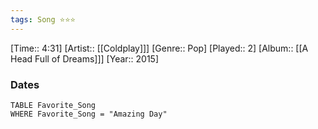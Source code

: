 ```yaml
---
tags: Song ⭐⭐⭐ 
---
```

[Time:: 4:31]
[Artist:: [[Coldplay]]]
[Genre:: Pop]
[Played:: 2]
[Album:: [[A Head Full of Dreams]]]
[Year:: 2015]
### Dates
````dataview
TABLE Favorite_Song
WHERE Favorite_Song = "Amazing Day"
````